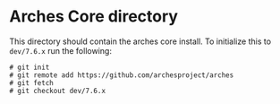 # Arches Core directory
This directory should contain the arches core install.
To initialize this to `dev/7.6.x` run the following:
~~~
# git init
# git remote add https://github.com/archesproject/arches
# git fetch
# git checkout dev/7.6.x
~~~
